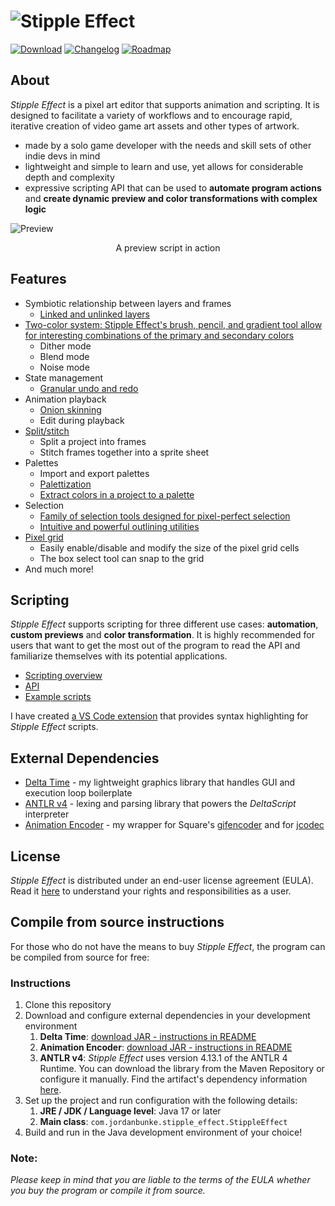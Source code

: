 # ![Stipple Effect](https://raw.githubusercontent.com/wiki/jbunke/stipple-effect/assets/logo-anim.gif)

[![Download](https://raw.githubusercontent.com/wiki/jbunke/stipple-effect/assets/buttons/download.png)](https://flinkerflitzer.itch.io/stipple-effect)
[![Changelog](https://raw.githubusercontent.com/wiki/jbunke/stipple-effect/assets/buttons/changelog.png)](changelog.md)
[![Roadmap](https://raw.githubusercontent.com/wiki/jbunke/stipple-effect/assets/buttons/roadmap.png)](roadmap.md)

## About
*Stipple Effect* is a pixel art editor that supports animation and scripting. It is designed to facilitate a variety of workflows and to encourage rapid, iterative creation of video game art assets and other types of artwork.

* made by a solo game developer with the needs and skill sets of other indie devs in mind
* lightweight and simple to learn and use, yet allows for considerable depth and complexity
* expressive scripting API that can be used to **automate program actions** and **create dynamic preview and color transformations with complex logic**

![Preview](https://raw.githubusercontent.com/wiki/jbunke/stipple-effect/assets/complex-preview.gif)
<div align="center">A preview script in action</div>

## Features
* Symbiotic relationship between layers and frames
    * [Linked and unlinked layers](https://raw.githubusercontent.com/wiki/jbunke/stipple-effect/assets/linked-layers.gif)
* [Two-color system: Stipple Effect's brush, pencil, and gradient tool allow for interesting combinations of the primary and secondary colors](https://raw.githubusercontent.com/wiki/jbunke/stipple-effect/assets/combination-modes.gif)
    * Dither mode
    * Blend mode
    * Noise mode
* State management
    * [Granular undo and redo](https://raw.githubusercontent.com/wiki/jbunke/stipple-effect/assets/granular-undo-redo.gif)
* Animation playback
    * [Onion skinning](https://raw.githubusercontent.com/wiki/jbunke/stipple-effect/assets/onion-skin.gif)
    * Edit during playback
* [Split/stitch](https://raw.githubusercontent.com/wiki/jbunke/stipple-effect/assets/split-stitch.gif)
    * Split a project into frames
    * Stitch frames together into a sprite sheet
* Palettes
    * Import and export palettes
    * [Palettization](https://raw.githubusercontent.com/wiki/jbunke/stipple-effect/assets/palettization.gif)
    * [Extract colors in a project to a palette](https://raw.githubusercontent.com/wiki/jbunke/stipple-effect/assets/extract-colors.gif)
* Selection
    * [Family of selection tools designed for pixel-perfect selection](https://raw.githubusercontent.com/wiki/jbunke/stipple-effect/assets/selection-tools.gif)
    * [Intuitive and powerful outlining utilities](https://raw.githubusercontent.com/wiki/jbunke/stipple-effect/assets/outline.gif)
* [Pixel grid](https://raw.githubusercontent.com/wiki/jbunke/stipple-effect/assets/pixel-grid.gif)
    * Easily enable/disable and modify the size of the pixel grid cells
    * The box select tool can snap to the grid
* And much more!

## Scripting
_Stipple Effect_ supports scripting for three different use cases: **automation**, **custom previews** and **color transformation**. It is highly recommended for users that want to get the most out of the program to read the API and familiarize themselves with its potential applications.
* [Scripting overview](https://github.com/jbunke/stipple-effect/wiki/Scripting)
* [API](https://github.com/jbunke/stipple-effect/wiki/Scripting-API)
* [Example scripts](https://github.com/jbunke/se-script-examples)

I have created [a VS Code extension](https://marketplace.visualstudio.com/items?itemName=jordanbunke.deltascript-for-stipple-effect) that provides syntax highlighting for *Stipple Effect* scripts.

## External Dependencies
* [Delta Time](https://github.com/jbunke/delta-time) - my lightweight graphics library that handles GUI and execution loop boilerplate
* [ANTLR v4](https://github.com/antlr/antlr4) - lexing and parsing library that powers the _DeltaScript_ interpreter
* [Animation Encoder](https://github.com/jbunke/animation-encoder) - my wrapper for Square's [gifencoder](https://github.com/square/gifencoder) and for [jcodec](https://github.com/jcodec/jcodec)

## License

*Stipple Effect* is distributed under an end-user license agreement (EULA). Read it [here](LICENSE) to understand your rights and responsibilities as a user.

## Compile from source instructions

For those who do not have the means to buy *Stipple Effect*, the program can be compiled from source for free:

### Instructions

1. Clone this repository
2. Download and configure external dependencies in your development environment
   1. **Delta Time**: [download JAR - instructions in README](https://github.com/jbunke/delta-time)
   2. **Animation Encoder**: [download JAR - instructions in README](https://github.com/jbunke/animation-encoder)
   3. **ANTLR v4**: *Stipple Effect* uses version 4.13.1 of the ANTLR 4 Runtime. You can download the library from the Maven Repository or configure it manually. Find the artifact's dependency information [here](https://mvnrepository.com/artifact/org.antlr/antlr4-runtime/4.13.1).
3. Set up the project and run configuration with the following details:
   1. **JRE / JDK / Language level**: Java 17 or later
   2. **Main class**: `com.jordanbunke.stipple_effect.StippleEffect`
4. Build and run in the Java development environment of your choice!

### Note:
*Please keep in mind that you are liable to the terms of the EULA whether you buy the program or compile it from source.*
